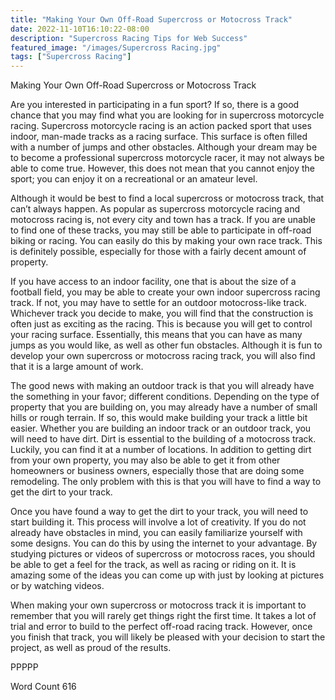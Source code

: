 ```yaml
---
title: "Making Your Own Off-Road Supercross or Motocross Track"
date: 2022-11-10T16:10:22-08:00
description: "Supercross Racing Tips for Web Success"
featured_image: "/images/Supercross Racing.jpg"
tags: ["Supercross Racing"]
---
```


Making Your Own Off-Road Supercross or Motocross Track

Are you interested in participating in a fun sport?  If so, there is a good chance that you may find what you are looking for in supercross motorcycle racing. Supercross motorcycle racing is an action packed sport that uses indoor, man-made tracks as a racing surface. This surface is often filled with a number of jumps and other obstacles.  Although your dream may be to become a professional supercross motorcycle racer, it may not always be able to come true.  However, this does not mean that you cannot enjoy the sport; you can enjoy it on a recreational or an amateur level.

Although it would be best to find a local supercross or motocross track, that can’t always happen.  As popular as supercross motorcycle racing and motocross racing is, not every city and town has a track.  If you are unable to find one of these tracks, you may still be able to participate in off-road biking or racing. You can easily do this by making your own race track. This is definitely possible, especially for those with a fairly decent amount of property.

If you have access to an indoor facility, one that is about the size of a football field, you may be able to create your own indoor supercross racing track.  If not, you may have to settle for an outdoor motocross-like track.  Whichever track you decide to make, you will find that the construction is often just as exciting as the racing.  This is because you will get to control your racing surface.  Essentially, this means that you can have as many jumps as you would like, as well as other fun obstacles.  Although it is fun to develop your own supercross or motocross racing track, you will also find that it is a large amount of work.

The good news with making an outdoor track is that you will already have the something in your favor; different conditions.  Depending on the type of property that you are building on, you may already have a number of small hills or rough terrain.  If so, this would make building your track a little bit easier.  Whether you are building an indoor track or an outdoor track, you will need to have dirt. Dirt is essential to the building of a motocross track.  Luckily, you can find it at a number of locations.  In addition to getting dirt from your own property, you may also be able to get it from other homeowners or business owners, especially those that are doing some remodeling. The only problem with this is that you will have to find a way to get the dirt to your track.

Once you have found a way to get the dirt to your track, you will need to start building it.  This process will involve a lot of creativity. If you do not already have obstacles in mind, you can easily familiarize yourself with some designs.  You can do this by using the internet to your advantage.  By studying pictures or videos of supercross or motocross races, you should be able to get a feel for the track, as well as racing or riding on it.  It is amazing some of the ideas you can come up with just by looking at pictures or by watching videos.

When making your own supercross or motocross track it is important to remember that you will rarely get things right the first time. It takes a lot of trial and error to build to the perfect off-road racing track.  However, once you finish that track, you will likely be pleased with your decision to start the project, as well as proud of the results.

PPPPP

Word Count 616

